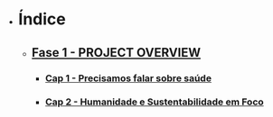 - # Índice

  - ## [Fase 1 - PROJECT OVERVIEW](fase1)
  
    - ### [Cap 1 - Precisamos falar sobre saúde](fase1/capitulo1)
  
    - ### [Cap 2 - Humanidade e Sustentabilidade em Foco](fase1/capitulo2)
  
  

